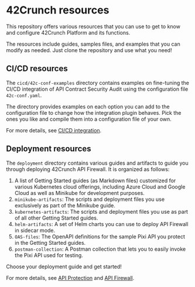 # 42Crunch resources 

This repository offers various resources that you can use to get to know and configure 42Crunch Platform and its functions.

The resources include guides, samples files, and examples that you can modify as needed. Just clone the repository and use what you need!

## CI/CD resources

The `cicd/42c-conf-examples` directory contains examples on fine-tuning the CI/CD integration of API Contract Security Audit using the configuration file `42c-conf.yaml`. 

The directory provides examples on each option you can add to the configuration file to change how the integration plugin behaves. Pick the ones you like and compile them into a configuration file of your own.

For more details, see [CI/CD integration](https://docs.42crunch.com/latest/content/concepts/ci_cd_integration.htm).

## Deployment resources

The `deployment` directory contains various guides and artifacts to guide you through deploying 42Crunch API Firewall. It is organized as follows:

1. A list of Getting Started guides (as Markdown files) customized for various Kubernetes cloud offerings, including Azure Cloud and Google Cloud as well as Minikube for development purposes.
2. `minikube-artifacts`: The scripts and deployment files you use exclusively as part of the Minikube guide.
3. `kubernetes-artifacts`: The scripts and deployment files you use as part of all other Getting Started guides.
4. `helm-artifacts`: A set of Helm charts you can use to deploy API Firewall in sidecar mode.
5. `OAS-files`: The OpenAPI definitions for the sample Pixi API you protect in the Getting Started guides.
6. `postman-collection`: A Postman collection that lets you to easily invoke the Pixi API used for testing.

Choose your deployment guide and get started!

For more details, see [API Protection](https://docs.42crunch.com/latest/content/concepts/api_protection.htm) and [API Firewall](https://docs.42crunch.com/latest/content/concepts/api_firewall.htm).